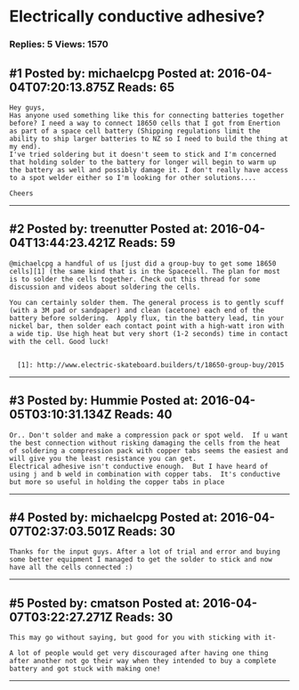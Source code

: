# Electrically conductive adhesive?

### Replies: 5 Views: 1570

## \#1 Posted by: michaelcpg Posted at: 2016-04-04T07:20:13.875Z Reads: 65

```
Hey guys,
Has anyone used something like this for connecting batteries together before? I need a way to connect 18650 cells that I got from Enertion as part of a space cell battery (Shipping regulations limit the ability to ship larger batteries to NZ so I need to build the thing at my end).
I've tried soldering but it doesn't seem to stick and I'm concerned that holding solder to the battery for longer will begin to warm up the battery as well and possibly damage it. I don't really have access to a spot welder either so I'm looking for other solutions....

Cheers
```

---
## \#2 Posted by: treenutter Posted at: 2016-04-04T13:44:23.421Z Reads: 59

```
@michaelcpg a handful of us [just did a group-buy to get some 18650 cells][1] (the same kind that is in the Spacecell. The plan for most is to solder the cells together. Check out this thread for some discussion and videos about soldering the cells. 

You can certainly solder them. The general process is to gently scuff (with a 3M pad or sandpaper) and clean (acetone) each end of the battery before soldering.  Apply flux, tin the battery lead, tin your nickel bar, then solder each contact point with a high-watt iron with a wide tip. Use high heat but very short (1-2 seconds) time in contact with the cell. Good luck!


  [1]: http://www.electric-skateboard.builders/t/18650-group-buy/2015
```

---
## \#3 Posted by: Hummie Posted at: 2016-04-05T03:10:31.134Z Reads: 40

```
Or.. Don't solder and make a compression pack or spot weld.  If u want the best connection without risking damaging the cells from the heat of soldering a compression pack with copper tabs seems the easiest and will give you the least resistance you can get.
Electrical adhesive isn't conductive enough.  But I have heard of using j and b weld in combination with copper tabs.  It's conductive but more so useful in holding the copper tabs in place
```

---
## \#4 Posted by: michaelcpg Posted at: 2016-04-07T02:37:03.501Z Reads: 30

```
Thanks for the input guys. After a lot of trial and error and buying some better equipment I managed to get the solder to stick and now have all the cells connected :)
```

---
## \#5 Posted by: cmatson Posted at: 2016-04-07T03:22:27.271Z Reads: 30

```
This may go without saying, but good for you with sticking with it- 

A lot of people would get very discouraged after having one thing after another not go their way when they intended to buy a complete battery and got stuck with making one!
```

---
